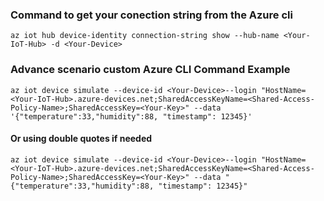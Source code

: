 ### Command to get your conection string from the Azure cli
```
az iot hub device-identity connection-string show --hub-name <Your-IoT-Hub> -d <Your-Device>
```


### Advance scenario custom Azure CLI Command Example
```
az iot device simulate --device-id <Your-Device>--login "HostName=<Your-IoT-Hub>.azure-devices.net;SharedAccessKeyName=<Shared-Access-Policy-Name>;SharedAccessKey=<Your-Key>" --data '{"temperature":33,"humidity":88, "timestamp": 12345}'
```

#### Or using double quotes if needed 
```
az iot device simulate --device-id <Your-Device>--login "HostName=<Your-IoT-Hub>.azure-devices.net;SharedAccessKeyName=<Shared-Access-Policy-Name>;SharedAccessKey=<Your-Key>" --data "{"temperature":33,"humidity":88, "timestamp": 12345}"
```


